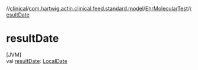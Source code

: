 //[clinical](../../../index.md)/[com.hartwig.actin.clinical.feed.standard.model](../index.md)/[EhrMolecularTest](index.md)/[resultDate](result-date.md)

# resultDate

[JVM]\
val [resultDate](result-date.md): [LocalDate](https://docs.oracle.com/javase/8/docs/api/java/time/LocalDate.html)
